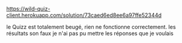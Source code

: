 https://wild-quiz-client.herokuapp.com/solution/73caed6ed8ee6a97ffe52344d

le Quizz est totalement beugé, rien ne fonctionne correctement.
les résultats son faux je n'ai pas pu mettre les réponses que je voulais